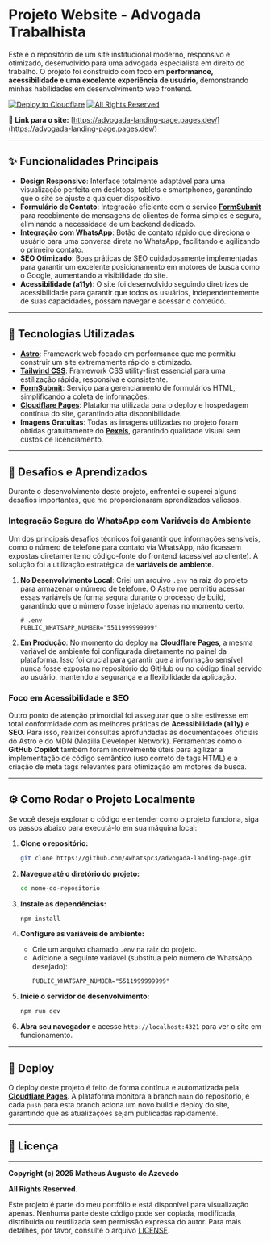 # Projeto Website - Advogada Trabalhista

Este é o repositório de um site institucional moderno, responsivo e otimizado, desenvolvido para uma advogada especialista em direito do trabalho. O projeto foi construído com foco em **performance, acessibilidade e uma excelente experiência de usuário**, demonstrando minhas habilidades em desenvolvimento web frontend.

[![Deploy to Cloudflare](https://img.shields.io/badge/Deploy-Cloudflare-F38020?logo=cloudflare&logoColor=white)](https://advogada-landing-page.pages.dev/)
[![All Rights Reserved](https://img.shields.io/badge/License-All%20Rights%20Reserved-red)](./LICENSE)

**🔗 Link para o site:** [https://advogada-landing-page.pages.dev/](https://advogada-landing-page.pages.dev/)

---

## ✨ Funcionalidades Principais

* **Design Responsivo**: Interface totalmente adaptável para uma visualização perfeita em desktops, tablets e smartphones, garantindo que o site se ajuste a qualquer dispositivo.
* **Formulário de Contato**: Integração eficiente com o serviço **[FormSubmit](https://formsubmit.co/)** para recebimento de mensagens de clientes de forma simples e segura, eliminando a necessidade de um backend dedicado.
* **Integração com WhatsApp**: Botão de contato rápido que direciona o usuário para uma conversa direta no WhatsApp, facilitando e agilizando o primeiro contato.
* **SEO Otimizado**: Boas práticas de SEO cuidadosamente implementadas para garantir um excelente posicionamento em motores de busca como o Google, aumentando a visibilidade do site.
* **Acessibilidade (a11y)**: O site foi desenvolvido seguindo diretrizes de acessibilidade para garantir que todos os usuários, independentemente de suas capacidades, possam navegar e acessar o conteúdo.

---

## 🚀 Tecnologias Utilizadas

* **[Astro](https://astro.build/)**: Framework web focado em performance que me permitiu construir um site extremamente rápido e otimizado.
* **[Tailwind CSS](https://tailwindcss.com/)**: Framework CSS utility-first essencial para uma estilização rápida, responsiva e consistente.
* **[FormSubmit](https://formsubmit.co/)**: Serviço para gerenciamento de formulários HTML, simplificando a coleta de informações.
* **[Cloudflare Pages](https://pages.cloudflare.com/)**: Plataforma utilizada para o deploy e hospedagem contínua do site, garantindo alta disponibilidade.
* **Imagens Gratuitas**: Todas as imagens utilizadas no projeto foram obtidas gratuitamente do **[Pexels](https://www.pexels.com/)**, garantindo qualidade visual sem custos de licenciamento.

---

## 🎯 Desafios e Aprendizados

Durante o desenvolvimento deste projeto, enfrentei e superei alguns desafios importantes, que me proporcionaram aprendizados valiosos.

### Integração Segura do WhatsApp com Variáveis de Ambiente

Um dos principais desafios técnicos foi garantir que informações sensíveis, como o número de telefone para contato via WhatsApp, não ficassem expostas diretamente no código-fonte do frontend (acessível ao cliente). A solução foi a utilização estratégica de **variáveis de ambiente**.

1.  **No Desenvolvimento Local**: Criei um arquivo `.env` na raiz do projeto para armazenar o número de telefone. O Astro me permitiu acessar essas variáveis de forma segura durante o processo de build, garantindo que o número fosse injetado apenas no momento certo.

    ```
    # .env
    PUBLIC_WHATSAPP_NUMBER="5511999999999"
    ```

2.  **Em Produção**: No momento do deploy na **Cloudflare Pages**, a mesma variável de ambiente foi configurada diretamente no painel da plataforma. Isso foi crucial para garantir que a informação sensível nunca fosse exposta no repositório do GitHub ou no código final servido ao usuário, mantendo a segurança e a flexibilidade da aplicação.

### Foco em Acessibilidade e SEO

Outro ponto de atenção primordial foi assegurar que o site estivesse em total conformidade com as melhores práticas de **Acessibilidade (a11y)** e **SEO**. Para isso, realizei consultas aprofundadas às documentações oficiais do Astro e do MDN (Mozilla Developer Network). Ferramentas como o **GitHub Copilot** também foram incrivelmente úteis para agilizar a implementação de código semântico (uso correto de tags HTML) e a criação de meta tags relevantes para otimização em motores de busca.

---

## ⚙️ Como Rodar o Projeto Localmente

Se você deseja explorar o código e entender como o projeto funciona, siga os passos abaixo para executá-lo em sua máquina local:

1.  **Clone o repositório:**
    ```bash
    git clone https://github.com/4whatspc3/advogada-landing-page.git
    ```

2.  **Navegue até o diretório do projeto:**
    ```bash
    cd nome-do-repositorio
    ```

3.  **Instale as dependências:**
    ```bash
    npm install
    ```

4.  **Configure as variáveis de ambiente:**
    * Crie um arquivo chamado `.env` na raiz do projeto.
    * Adicione a seguinte variável (substitua pelo número de WhatsApp desejado):
        ```
        PUBLIC_WHATSAPP_NUMBER="5511999999999"
        ```

5.  **Inicie o servidor de desenvolvimento:**
    ```bash
    npm run dev
    ```

6.  **Abra seu navegador** e acesse `http://localhost:4321` para ver o site em funcionamento.

---

## 🚀 Deploy

O deploy deste projeto é feito de forma contínua e automatizada pela **[Cloudflare Pages](https://pages.cloudflare.com/)**. A plataforma monitora a branch `main` do repositório, e cada `push` para esta branch aciona um novo build e deploy do site, garantindo que as atualizações sejam publicadas rapidamente.

---

## 📄 Licença

---

**Copyright (c) 2025 Matheus Augusto de Azevedo**

**All Rights Reserved.**

Este projeto é parte do meu portfólio e está disponível para visualização apenas. Nenhuma parte deste código pode ser copiada, modificada, distribuída ou reutilizada sem permissão expressa do autor. Para mais detalhes, por favor, consulte o arquivo [LICENSE](./LICENSE).